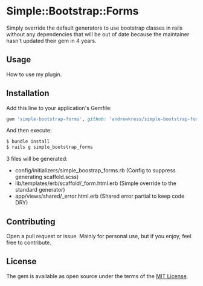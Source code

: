 # Simple::Bootstrap::Forms
Simply override the default generators to use bootstrap classes in rails without any dependencies that will be out of date because the maintainer hasn't updated their gem in 4 years.

## Usage
How to use my plugin.

## Installation
Add this line to your application's Gemfile:

```ruby
gem 'simple-bootstrap-forms', github: 'andrewkress/simple-bootstrap-forms'
```

And then execute:
```bash
$ bundle install
$ rails g simple_bootstrap_forms
```

3 files will be generated:

- config/initializers/simple_boostrap_forms.rb (Config to suppress generating scaffold.scss)
- lib/templates/erb/scaffold/_form.html.erb (Simple override to the standard generator)
- app/views/shared/_error.html.erb (Shared error partial to keep code DRY)

## Contributing
Open a pull request or issue.  Mainly for personal use, but if you enjoy, feel free to contribute.

## License
The gem is available as open source under the terms of the [MIT License](https://opensource.org/licenses/MIT).

